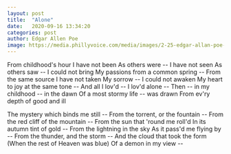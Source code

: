 ```yaml
---
layout: post
title:  "Alone"
date:   2020-09-16 13:34:20
categories: post
author: Edgar Allen Poe
image: https://media.phillyvoice.com/media/images/2-25-edgar-allan-poe-suicide-theor.989f444b.fill-735x490.jpg
---
```

From childhood's hour I have not been
As others were -- I have not seen
As others saw -- I could not bring
My passions from a common spring --
From the same source I have not taken
My sorrow -- I could not awaken
My heart to joy at the same tone --
And all I lov'd -- I lov'd alone --
Then -- in my childhood -- in the dawn
Of a most stormy life -- was drawn
From ev'ry depth of good and ill

The mystery which binds me still --
From the torrent, or the fountain --
From the red cliff of the mountain --
From the sun that 'round me roll'd
In its autumn tint of gold --
From the lightning in the sky
As it pass'd me flying by --
From the thunder, and the storm --
And the cloud that took the form
(When the rest of Heaven was blue)
Of a demon in my view --
